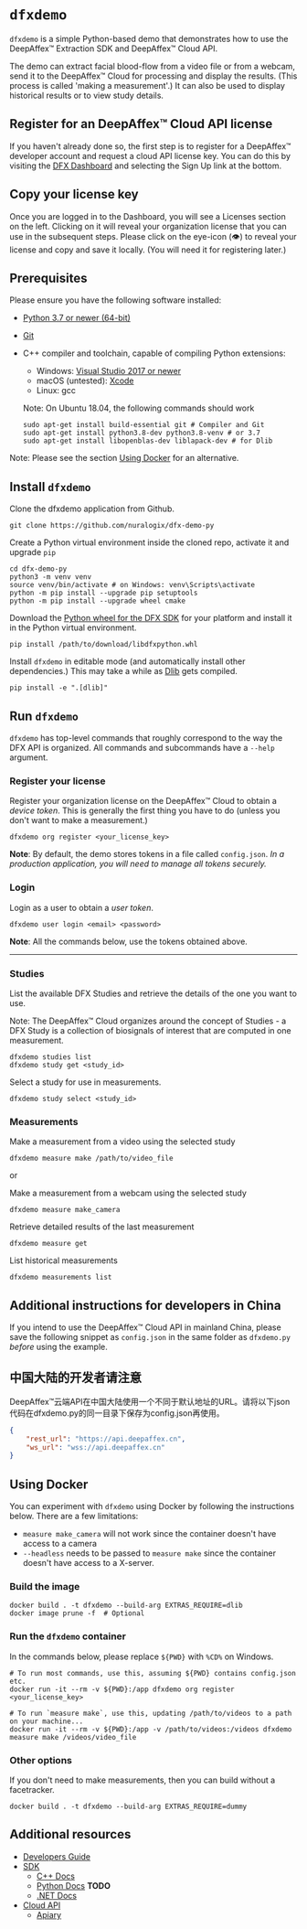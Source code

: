 # `dfxdemo`

`dfxdemo` is a simple Python-based demo that demonstrates how to use the
DeepAffex™ Extraction SDK and DeepAffex™ Cloud API.

The demo can extract facial blood-flow from a video file or from a webcam, send
it to the DeepAffex™ Cloud for processing and display the results. (This
process is called 'making a measurement'.) It can also be used to display
historical results or to view study details.

## Register for an DeepAffex™ Cloud API license

If you haven't already done so, the first step is to register for a DeepAffex™
developer account and request a cloud API license key. You can do this by
visiting the [DFX Dashboard](https://dashboard.deepaffex.ai/) and selecting the
Sign Up link at the bottom.

## Copy your license key

Once you are logged in to the Dashboard, you will see a Licenses section on the
left. Clicking on it will reveal your organization license that you can use in
the subsequent steps. Please click on the eye-icon (👁️) to reveal your
license and copy and save it locally. (You will need it for registering later.)

## Prerequisites

Please ensure you have the following software installed:

* [Python 3.7 or newer (64-bit)](https://www.python.org/)
* [Git](https://git-scm.com/)
* C++ compiler and toolchain, capable of compiling Python extensions:
  * Windows: [Visual Studio 2017 or newer](https://visualstudio.microsoft.com/)
  * macOS (untested): [Xcode](https://developer.apple.com/xcode/)
  * Linux: gcc

  Note: On Ubuntu 18.04, the following commands should work

  ```shell
  sudo apt-get install build-essential git # Compiler and Git
  sudo apt-get install python3.8-dev python3.8-venv # or 3.7
  sudo apt-get install libopenblas-dev liblapack-dev # for Dlib
  ```

Note: Please see the section [Using Docker](#using-docker) for an alternative.

## Install `dfxdemo`

Clone the dfxdemo application from Github.

```shell
git clone https://github.com/nuralogix/dfx-demo-py
```

Create a Python virtual environment inside the cloned repo, activate it and
upgrade `pip`

  ```shell
  cd dfx-demo-py
  python3 -m venv venv
  source venv/bin/activate # on Windows: venv\Scripts\activate
  python -m pip install --upgrade pip setuptools
  python -m pip install --upgrade wheel cmake
  ```

Download the [Python wheel for the DFX SDK](https://deepaffex.ai/developers-sdk)
for your platform and install it in the Python virtual environment.

```shell
pip install /path/to/download/libdfxpython.whl
```

Install `dfxdemo` in editable mode (and automatically install other
dependencies.) This may take a while as [Dlib](http://dlib.net/) gets compiled.

```shell
pip install -e ".[dlib]"
```

## Run `dfxdemo`

`dfxdemo` has top-level commands that roughly correspond to the way the DFX API
is organized. All commands and subcommands have a `--help` argument.

### Register your license

Register your organization license on the DeepAffex™ Cloud to obtain a *device
token*. This is generally the first thing you have to do (unless you don't want
to make a measurement.)

```shell
dfxdemo org register <your_license_key>
```

**Note**: By default, the demo stores tokens in a file called `config.json`.
*In a production application, you will need to manage all tokens securely.*

### Login

Login as a user to obtain a *user token*.

```shell
dfxdemo user login <email> <password>
```

**Note**: All the commands below, use the tokens obtained above.

---

### Studies

List the available DFX Studies and retrieve the details of the one you want to
use.

Note: The DeepAffex™ Cloud organizes around the concept of Studies - a DFX
Study is a collection of biosignals of interest that are computed in one
measurement.

```shell
dfxdemo studies list
dfxdemo study get <study_id>
```

Select a study for use in measurements.

```shell
dfxdemo study select <study_id>
```

### Measurements

Make a measurement from a video using the selected study

```shell
dfxdemo measure make /path/to/video_file
```

or

Make a measurement from a webcam using the selected study

```shell
dfxdemo measure make_camera
```

Retrieve detailed results of the last measurement

```shell
dfxdemo measure get
```

List historical measurements

```shell
dfxdemo measurements list
```

## Additional instructions for developers in China

If you intend to use the DeepAffex™ Cloud API in mainland China, please save
the following snippet as `config.json` in the same folder as `dfxdemo.py`
*before* using the example.

## 中国大陆的开发者请注意

DeepAffex™云端API在中国大陆使用一个不同于默认地址的URL。请将以下json代码在dfxdemo.py的同一目录下保存为config.json再使用。

```json
{
    "rest_url": "https://api.deepaffex.cn",
    "ws_url": "wss://api.deepaffex.cn"
}
```

## Using Docker

You can experiment with `dfxdemo` using Docker by following the instructions
below. There are a few limitations:

* `measure make_camera` will not work since the container doesn't have access
  to a camera
* `--headless` needs to be passed to `measure make` since the container doesn't
  have access to a X-server.

### Build the image

```shell
docker build . -t dfxdemo --build-arg EXTRAS_REQUIRE=dlib
docker image prune -f  # Optional
```

### Run the `dfxdemo` container

In the commands below, please replace `${PWD}` with `%CD%` on Windows.

```shell
# To run most commands, use this, assuming ${PWD} contains config.json etc.
docker run -it --rm -v ${PWD}:/app dfxdemo org register <your_license_key>

# To run `measure make`, use this, updating /path/to/videos to a path on your machine...
docker run -it --rm -v ${PWD}:/app -v /path/to/videos:/videos dfxdemo measure make /videos/video_file
```

### Other options

If you don't need to make measurements, then you can build without a facetracker.

```shell
docker build . -t dfxdemo --build-arg EXTRAS_REQUIRE=dummy
```

## Additional resources

* [Developers Guide](http://docs.deepaffex.ai/guide/index.html)
* [SDK](https://deepaffex.ai/developers-sdk)
  * [C++ Docs](http://docs.deepaffex.ai/c/index.html)
  * [Python Docs](http://docs.deepaffex.ai/python/index.html) **TODO**
  * [.NET Docs](http://docs.deepaffex.ai/dotnet/index.html)
* [Cloud API](https://deepaffex.ai/developers-api)
  * [Apiary](https://dfxapiversion10.docs.apiary.io/)
